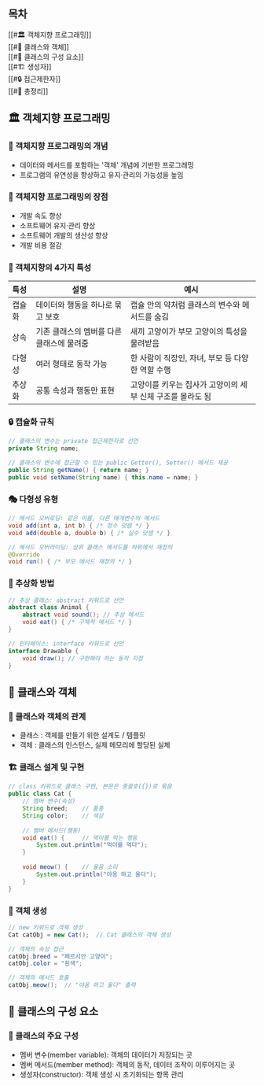 ## 목차
[[#🏛️ 객체지향 프로그래밍]]  
[[#🧩 클래스와 객체]]  
[[#🔧 클래스의 구성 요소]]  
[[#🏗️ 생성자]]  
[[#🔒 접근제한자]]  
[[#📌 총정리]]

## 🏛️ 객체지향 프로그래밍
### 📌 객체지향 프로그래밍의 개념
-  데이터와 메서드를 포함하는 '객체' 개념에 기반한 프로그래밍
-  프로그램의 유연성을 향상하고 유지·관리의 가능성을 높임
### 💼 객체지향 프로그래밍의 장점
- 개발 속도 향상
- 소프트웨어 유지·관리 향상
- 소프트웨어 개발의 생산성 향상
- 개발 비용 절감
### 🌟 객체지향의 4가지 특성
| 특성  | 설명                      | 예시                                |
| :-- | ----------------------- | --------------------------------- |
| 캡슐화 | 데이터와 행동을 하나로 묶고 보호      | 캡슐 안의 약처럼 클래스의 변수와 메서드를 숨김        |
| 상속  | 기존 클래스의 멤버를 다른 클래스에 물려줌 | 새끼 고양이가 부모 고양이의 특성을 물려받음          |
| 다형성 | 여러 형태로 동작 가능            | 한 사람이 직장인, 자녀, 부모 등 다양한 역할 수행     |
| 추상화 | 공통 속성과 행동만 표현           | 고양이를 키우는 집사가 고양이의 세부 신체 구조를 몰라도 됨 |
### 🔒 캡슐화 규칙
```java
// 클래스의 변수는 private 접근제한자로 선언
private String name;

// 클래스의 변수에 접근할 수 있는 public Getter(), Setter() 메서드 제공
public String getName() { return name; }
public void setName(String name) { this.name = name; }
```
### 🎭 다형성 유형
```java
// 메서드 오버로딩: 같은 이름, 다른 매개변수의 메서드
void add(int a, int b) { /* 정수 덧셈 */ }
void add(double a, double b) { /* 실수 덧셈 */ }

// 메서드 오버라이딩: 상위 클래스 메서드를 하위에서 재정의
@Override
void run() { /* 부모 메서드 재정의 */ }
```
### 🧩 추상화 방법
```java
// 추상 클래스: abstract 키워드로 선언
abstract class Animal {
    abstract void sound(); // 추상 메서드
    void eat() { /* 구체적 메서드 */ }
}

// 인터페이스: interface 키워드로 선언
interface Drawable {
    void draw(); // 구현해야 하는 동작 지정
}
```
## 🧩 클래스와 객체

### 📌 클래스와 객체의 관계
- 클래스 : 객체를 만들기 위한 설계도 / 템플릿
- 객체 : 클래스의 인스턴스, 실제 메모리에 할당된 실체
### 🏗️ 클래스 설계 및 구현
```java
// class 키워드로 클래스 구현, 본문은 중괄호({})로 묶음
public class Cat {
    // 멤버 변수(속성)
    String breed;    // 품종
    String color;    // 색상
    
    // 멤버 메서드(행동)
    void eat() {     // 먹이를 먹는 행동
        System.out.println("먹이를 먹다");
    }
    
    void meow() {    // 울음 소리
        System.out.println("야옹 하고 울다");
    }
}
```
### 🔨 객체 생성
```java
// new 키워드로 객체 생성
Cat catObj = new Cat();  // Cat 클래스의 객체 생성

// 객체의 속성 접근
catObj.breed = "페르시안 고양이";  
catObj.color = "흰색";

// 객체의 메서드 호출
catObj.meow();  // "야옹 하고 울다" 출력
```
## 🔧 클래스의 구성 요소
### 📌 클래스의 주요 구성
- 멤버 변수(member variable): 객체의 데이터가 저장되는 곳
- 멤버 메서드(member method): 객체의 동작, 데이터 조작이 이루어지는 곳
- 생성자(constructor): 객체 생성 시 초기화되는 항목 관리